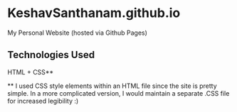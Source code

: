 # KeshavSanthanam.github.io
My Personal Website (hosted via Github Pages)

## Technologies Used
HTML + CSS**

** I used CSS style elements within an HTML file since the site is pretty simple. In a more complicated version, I would maintain a separate .CSS file for increased legibility :)
